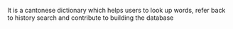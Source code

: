 It is a cantonese dictionary which helps users to look up words, refer back to history search and contribute to building the database
